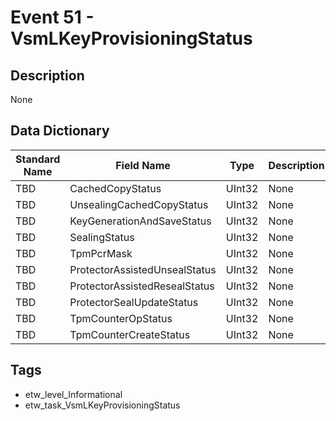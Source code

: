 # Event 51 - VsmLKeyProvisioningStatus

## Description
None

## Data Dictionary
|Standard Name|Field Name|Type|Description|Sample Value|
|---|---|---|---|---|
|TBD|CachedCopyStatus|UInt32|None|`None`|
|TBD|UnsealingCachedCopyStatus|UInt32|None|`None`|
|TBD|KeyGenerationAndSaveStatus|UInt32|None|`None`|
|TBD|SealingStatus|UInt32|None|`None`|
|TBD|TpmPcrMask|UInt32|None|`None`|
|TBD|ProtectorAssistedUnsealStatus|UInt32|None|`None`|
|TBD|ProtectorAssistedResealStatus|UInt32|None|`None`|
|TBD|ProtectorSealUpdateStatus|UInt32|None|`None`|
|TBD|TpmCounterOpStatus|UInt32|None|`None`|
|TBD|TpmCounterCreateStatus|UInt32|None|`None`|

## Tags
* etw_level_Informational
* etw_task_VsmLKeyProvisioningStatus